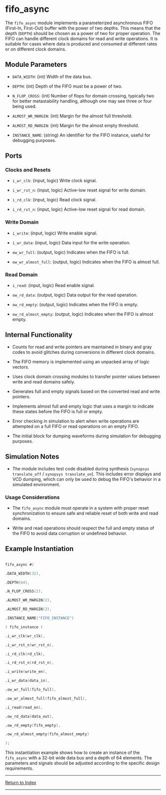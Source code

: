 # fifo_async

The `fifo_async` module implements a parameterized asynchronous FIFO (First-In, First-Out) buffer with the power of two depths. This means that the depth (`DEPTH`) should be chosen as a power of two for proper operation. The FIFO can handle different clock domains for read and write operations. It is suitable for cases where data is produced and consumed at different rates or on different clock domains.

## Module Parameters

- `DATA_WIDTH`: (int) Width of the data bus.

- `DEPTH`: (int) Depth of the FIFO must be a power of two.

- `N_FLOP_CROSS`: (int) Number of flops for domain crossing, typically two for better metastability handling, although one may see three or four being used.

- `ALMOST_WR_MARGIN`: (int) Margin for the almost full threshold.

- `ALMOST_RD_MARGIN`: (int) Margin for the almost empty threshold.

- `INSTANCE_NAME`: (string) An identifier for the FIFO instance, useful for debugging purposes.

## Ports

### Clocks and Resets

- `i_wr_clk`: (input, logic) Write clock signal.

- `i_wr_rst_n`: (input, logic) Active-low reset signal for write domain.

- `i_rd_clk`: (input, logic) Read clock signal.

- `i_rd_rst_n`: (input, logic) Active-low reset signal for read domain.

### Write Domain

- `i_write`: (input, logic) Write enable signal.

- `i_wr_data`: (input, logic) Data input for the write operation.

- `ow_wr_full`: (output, logic) Indicates when the FIFO is full.

- `ow_wr_almost_full`: (output, logic) Indicates when the FIFO is almost full.

### Read Domain

- `i_read`: (input, logic) Read enable signal.

- `ow_rd_data`: (output, logic) Data output for the read operation.

- `ow_rd_empty`: (output, logic) Indicates when the FIFO is empty.

- `ow_rd_almost_empty`: (output, logic) Indicates when the FIFO is almost empty.

## Internal Functionality

- Counts for read and write pointers are maintained in binary and gray codes to avoid glitches during conversions in different clock domains.

- The FIFO memory is implemented using an unpacked array of logic vectors.

- Uses clock domain crossing modules to transfer pointer values between write and read domains safely.

- Generates full and empty signals based on the converted read and write pointers.

- Implements almost full and empty logic that uses a margin to indicate these states before the FIFO is full or empty.

- Error checking in simulation to alert when write operations are attempted on a full FIFO or read operations on an empty FIFO.

- The initial block for dumping waveforms during simulation for debugging purposes.

## Simulation Notes

- The module includes test code disabled during synthesis (`synopsys translate_off` / `synopsys translate_on`). This includes error displays and VCD dumping, which can only be used to debug the FIFO's behavior in a simulated environment.

### Usage Considerations

- The `fifo_async` module must operate in a system with proper reset synchronization to ensure safe and reliable reset of both write and read domains.

- Write and read operations should respect the full and empty status of the FIFO to avoid data corruption or undefined behavior.

## Example Instantiation

```verilog

fifo_async #(

.DATA_WIDTH(32),

.DEPTH(64),

.N_FLOP_CROSS(2),

.ALMOST_WR_MARGIN(2),

.ALMOST_RD_MARGIN(2),

.INSTANCE_NAME("FIFO_INSTANCE")

) fifo_instance (

.i_wr_clk(wr_clk),

.i_wr_rst_n(wr_rst_n),

.i_rd_clk(rd_clk),

.i_rd_rst_n(rd_rst_n),

.i_write(write_en),

.i_wr_data(data_in),

.ow_wr_full(fifo_full),

.ow_wr_almost_full(fifo_almost_full),

.i_read(read_en),

.ow_rd_data(data_out),

.ow_rd_empty(fifo_empty),

.ow_rd_almost_empty(fifo_almost_empty)

);

```

This instantiation example shows how to create an instance of the `fifo_async` with a 32-bit wide data bus and a depth of 64 elements. The parameters and signals should be adjusted according to the specific design requirements.

---

[Return to Index](index.md)

----------
